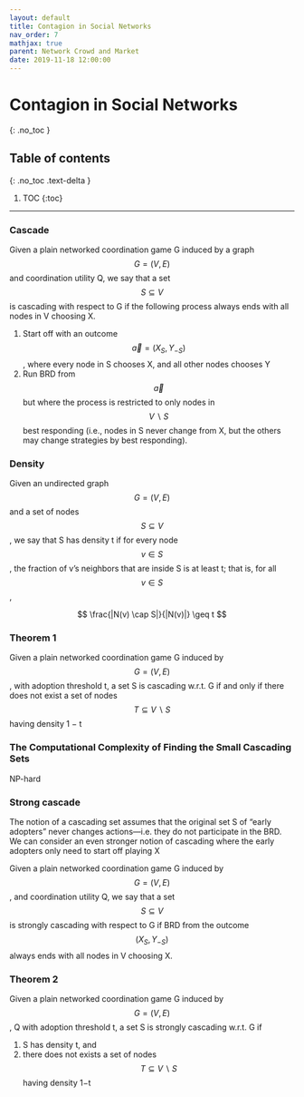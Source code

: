 ```yaml
---
layout: default
title: Contagion in Social Networks
nav_order: 7
mathjax: true
parent: Network Crowd and Market
date: 2019-11-18 12:00:00
---
```


# Contagion in Social Networks

{: .no_toc }

## Table of contents
{: .no_toc .text-delta }

1. TOC
{:toc}

---

### Cascade

Given a plain networked coordination game G induced by a graph $$G = (V, E)$$ and coordination utility Q, we say that a set $$S \subseteq V$$ is cascading with respect to G if the following process always ends with all
nodes in V choosing X.
1. Start off with an outcome $$\vec{a} = (X_{S}, Y_{−S})$$, where every node in S chooses X, and all other nodes chooses Y
2. Run BRD from $$\vec{a}$$ but where the process is restricted to only nodes in $$V \backslash S$$ best responding (i.e., nodes in S never change from X, but the others may change strategies by best responding).

### Density

Given an undirected graph $$G = (V, E)$$ and a set of nodes
$$S \subseteq V$$ , we say that S has density t if for every node $$v \in S$$, the fraction of
v’s neighbors that are inside S is at least t; that is, for all $$v \in S$$,

$$
\frac{|N(v) \cap S|}{|N(v)|} \geq t
$$

### Theorem 1
Given a plain networked coordination game G induced by $$G =(V, E)$$, with adoption threshold t, a set S is cascading w.r.t. G if and only if there does not exist a set of nodes$$T \subseteq V \backslash S
$$ having density 1 − t 


### The Computational Complexity of Finding the Small Cascading Sets

NP-hard

### Strong cascade

The notion of a cascading set assumes that the original set S of “early adopters”
never changes actions—i.e. they do not participate in the BRD. We can consider an even stronger notion of cascading where the early adopters only need to start off playing X

Given a plain networked coordination game G induced by $$G =(V, E)$$, and coordination utility Q, we say that a set $$S \subseteq V$$ is strongly cascading with respect to G if BRD from the outcome
$$(X_{S}, Y_{−S})$$ always ends with all nodes in V choosing X.


### Theorem 2
Given a plain networked coordination game G induced by $$G =(V, E)$$, Q with adoption threshold t, a set S is strongly cascading w.r.t. G if
1. S has density t, and
2. there does not exists a set of nodes $$T \subseteq V \backslash S$$ having density 1−t



